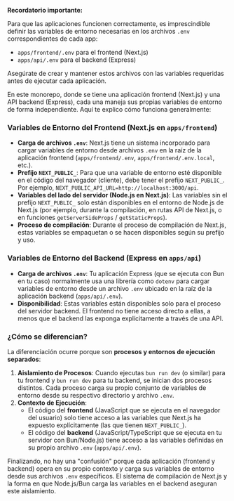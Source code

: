 
**Recordatorio importante:**

Para que las aplicaciones funcionen correctamente, es imprescindible definir las variables de entorno necesarias en los archivos `.env` correspondientes de cada app:
- `apps/frontend/.env` para el frontend (Next.js)
- `apps/api/.env` para el backend (Express)

Asegúrate de crear y mantener estos archivos con las variables requeridas antes de ejecutar cada aplicación.

En este monorepo, donde se tiene una aplicación frontend (Next.js) y una API backend (Express), cada una maneja sus propias variables de entorno de forma independiente. Aquí te explico cómo funciona generalmente:

### Variables de Entorno del Frontend (Next.js en `apps/frontend`)

*   **Carga de archivos `.env`**: Next.js tiene un sistema incorporado para cargar variables de entorno desde archivos `.env` en la raíz de la aplicación frontend (`apps/frontend/.env`, `apps/frontend/.env.local`, etc.).
*   **Prefijo `NEXT_PUBLIC_`**: Para que una variable de entorno esté disponible en el código del navegador (cliente), debe tener el prefijo `NEXT_PUBLIC_`. Por ejemplo, `NEXT_PUBLIC_API_URL=http://localhost:3000/api`.
*   **Variables del lado del servidor (Node.js en Next.js)**: Las variables sin el prefijo `NEXT_PUBLIC_` solo están disponibles en el entorno de Node.js de Next.js (por ejemplo, durante la compilación, en rutas API de Next.js, o en funciones `getServerSideProps` / `getStaticProps`).
*   **Proceso de compilación**: Durante el proceso de compilación de Next.js, estas variables se empaquetan o se hacen disponibles según su prefijo y uso.

### Variables de Entorno del Backend (Express en `apps/api`)

*   **Carga de archivos `.env`**: Tu aplicación Express (que se ejecuta con Bun en tu caso) normalmente usa una librería como `dotenv` para cargar variables de entorno desde un archivo `.env` ubicado en la raíz de la aplicación backend (`apps/api/.env`).
*   **Disponibilidad**: Estas variables están disponibles solo para el proceso del servidor backend. El frontend no tiene acceso directo a ellas, a menos que el backend las exponga explícitamente a través de una API.

### ¿Cómo se diferencian?

La diferenciación ocurre porque son **procesos y entornos de ejecución separados**:

1.  **Aislamiento de Procesos**: Cuando ejecutas `bun run dev` (o similar) para tu frontend y `bun run dev` para tu backend, se inician dos procesos distintos. Cada proceso carga su propio conjunto de variables de entorno desde su respectivo directorio y archivo `.env`.
2.  **Contexto de Ejecución**: 
    *   El código del **frontend** (JavaScript que se ejecuta en el navegador del usuario) solo tiene acceso a las variables que Next.js ha expuesto explícitamente (las que tienen `NEXT_PUBLIC_`).
    *   El código del **backend** (JavaScript/TypeScript que se ejecuta en tu servidor con Bun/Node.js) tiene acceso a las variables definidas en su propio archivo `.env` (`apps/api/.env`).

Finalizando, no hay una "confusión" porque cada aplicación (frontend y backend) opera en su propio contexto y carga sus variables de entorno desde sus archivos `.env` específicos. El sistema de compilación de Next.js y la forma en que Node.js/Bun carga las variables en el backend aseguran este aislamiento.
